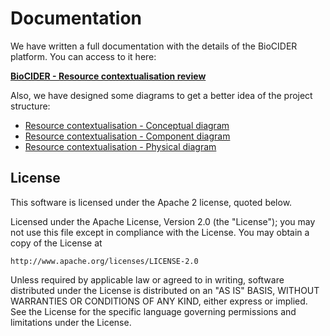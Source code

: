 # Documentation

We have written a full documentation with the details of the BioCIDER platform.
You can access to it here:

**[BioCIDER - Resource contextualisation review](https://docs.google.com/document/d/1-AiAF37ZWDEBeovImfH08fcDxoZoEv8gKggXPr7LHHw/edit?usp=sharing)**

Also, we have designed some diagrams to get a better idea of the project structure:

* [Resource contextualisation - Conceptual diagram](https://docs.google.com/drawings/d/1L5hPomhZvn3k-ArqI1bbogf_OUkNpnzc0B-cCReUqnc/edit?usp=sharing)
* [Resource contextualisation - Component diagram](https://docs.google.com/drawings/d/1qoQK5eDL1UAFkDRaJUiEOrwUl28fuaevIytMbPSJznM/edit?usp=sharing)
* [Resource contextualisation - Physical diagram](https://docs.google.com/drawings/d/1fs1X1S486PIvkRuWkAIptdpRtotTcaG0DD_tw21ny1M/edit?usp=sharing)


## License 


This software is licensed under the Apache 2 license, quoted below.

Licensed under the Apache License, Version 2.0 (the "License"); you may not
use this file except in compliance with the License. You may obtain a copy of
the License at

    http://www.apache.org/licenses/LICENSE-2.0

Unless required by applicable law or agreed to in writing, software
distributed under the License is distributed on an "AS IS" BASIS, WITHOUT
WARRANTIES OR CONDITIONS OF ANY KIND, either express or implied. See the
License for the specific language governing permissions and limitations under
the License.
